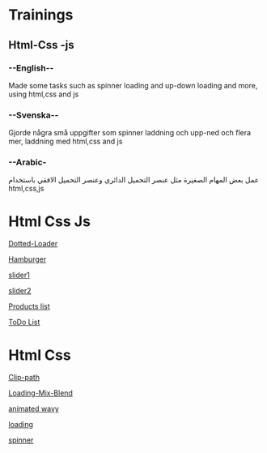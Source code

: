 # Trainings
<h2>Html-Css -js</h2>
<h3>--English--</h3>
<p>Made some tasks such as spinner loading and up-down loading and more, using html,css and js</p>
<h3>--Svenska--</h3>
<p>Gjorde några små uppgifter som spinner laddning och upp-ned och flera mer, laddning med html,css and js</p>
<h3>--Arabic-</h3>
<p>عمل بعض المهام الصغيرة مثل عنصر التحميل الدائري وعنصر التحميل الافقي باستخدام html,css,js</p>
<h1>Html Css Js </h1>

[Dotted-Loader](https://bahaa83.github.io/Trainings/html-css-js/Dotted-Loader/index.html/)<p></p>
[Hamburger](https://bahaa83.github.io/Trainings/html-css-js/Hamburger/hamburger.html)<p></p>
[slider1](https://bahaa83.github.io/Trainings/html-css-js/slider1/main.html)<p></p>
[slider2](https://bahaa83.github.io/Trainings/html-css-js/slider2/main.html)<p></p>
[Products list](https://bahaa83.github.io/Trainings/html-css-js/ProductsList-Js/main.html)<p></p>
[ToDo List](https://bahaa83.github.io/Trainings/html-css-js/ToDo%20List/addTasks.html)<p></p>
<h1>Html Css </h1>

[Clip-path](https://bahaa83.github.io/Trainings/html-css/Clip-path/main.html)<p></p>
[Loading-Mix-Blend](https://bahaa83.github.io/Trainings/html-css/Loading-Mix-Blend/main.html)<p></p>
[animated wavy](https://bahaa83.github.io/Trainings/html-css/animated%20wavy/wavy.html)<p></p>
[loading](https://bahaa83.github.io/Trainings/html-css/loading/loading.html)<p></p>
[spinner](https://bahaa83.github.io/Trainings/html-css/spinner/spinner.html)<p></p>


